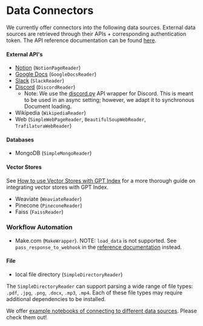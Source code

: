 # Data Connectors

We currently offer connectors into the following data sources. External data sources are retrieved through their APIs + corresponding authentication token.
The API reference documentation can be found [here](/reference/readers.rst).

#### External API's

- [Notion](https://developers.notion.com/) (`NotionPageReader`)
- [Google Docs](https://developers.google.com/docs/api) (`GoogleDocsReader`)
- [Slack](https://api.slack.com/) (`SlackReader`)
- [Discord](https://discord.com/developers/docs/intro) (`DiscordReader`)
  - Note: We use the [discord.py](https://github.com/Rapptz/discord.py) API wrapper for Discord. This is meant to be used
    in an async setting; however, we adapt it to synchronous Document loading.
- Wikipedia (`WikipediaReader`)
- Web (`SimpleWebPageReader`, `BeautifulSoupWebReader`, `TrafilaturaWebReader`)

#### Databases

- MongoDB (`SimpleMongoReader`)

#### Vector Stores

See [How to use Vector Stores with GPT Index](vector_stores.md) for a more thorough guide on integrating vector stores with GPT Index.

- Weaviate (`WeaviateReader`)
- Pinecone (`PineconeReader`)
- Faiss (`FaissReader`)

### Workflow Automation

- Make.com (`MakeWrapper`). NOTE: `load_data` is not supported. See `pass_response_to_webhook` in the [reference documentation](/reference/readers.rst) instead.

#### File

- local file directory (`SimpleDirectoryReader`)

The `SimpleDirectoryReader` can support parsing a wide range of file types: `.pdf`, `.jpg`, `.png`, `.docx`, `.mp3`, `.mp4`.
Each of these file types may require additional dependencies to be installed.

We offer [example notebooks of connecting to different data sources](https://github.com/jerryjliu/gpt_index/tree/main/examples/data_connectors). Please check them out!
